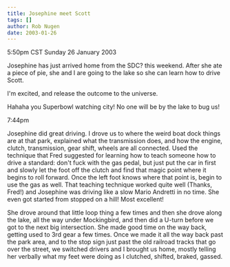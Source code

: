 ```yaml
---
title: Josephine meet Scott
tags: []
author: Rob Nugen
date: 2003-01-26
---
```


<p class=date>5:50pm CST Sunday 26 January 2003</p>

<p>Josephine has just arrived home from the SDC? this weekend.  After
she ate a piece of pie, she and I are going to the lake so she can
learn how to drive Scott.</p>

<p>I'm excited, and release the outcome to the universe.</p>

<p>Hahaha you Superbowl watching city!  No one will be by the lake to
bug us!</p>

<p class=date>7:44pm</p>

<p>Josephine did great driving.  I drove us to where the weird boat
dock things are at that park, explained what the transmission does,
and how the engine, clutch, transmission, gear shift, wheels are all
connected.  Used the technique that Fred suggested for learning how to
teach someone how to drive a standard: don't fuck with the gas pedal,
but just put the car in first and slowly let the foot off the clutch
and find that magic point where it begins to roll forward.  Once the
left foot knows where that point is, begin to use the gas as well.
That teaching technique worked quite well (Thanks, Fred!) and
Josephine was driving like a slow Mario Andretti in no time.  She even
got started from stopped on a hill!  Most excellent!</p>

<p>She drove around that little loop thing a few times and then she
drove along the lake, all the way under Mockingbird, and then did a
U-turn before we got to the next big intersection.  She made good time
on the way back, getting used to 3rd gear a few times.  Once we made
it all the way back past the park area, and to the stop sign just past
the old railroad tracks that go over the street, we switched drivers
and I brought us home, mostly telling her verbally what my feet were
doing as I clutched, shifted, braked, gassed.</p>

